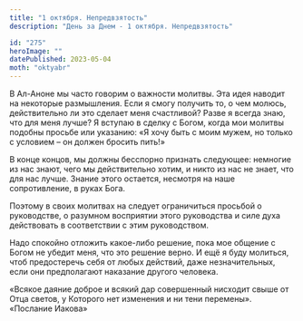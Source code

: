```yaml
---
title: "1 октября. Непредвзятость"
description: "День за Днем - 1 октября. Непредвзятость"

id: "275"
heroImage: ""
datePublished: 2023-05-04
moth: "oktyabr"
---
```


В Ал-Аноне мы часто говорим о важности молитвы. Эта идея наводит на некоторые
размышления. Если я смогу получить то, о чем молюсь, действительно ли это
сделает меня счастливой? Разве я всегда знаю, что для меня лучше? Я вступаю в
сделку с Богом, когда мои молитвы подобны просьбе или указанию: «Я хочу быть с
моим мужем, но только с условием – он должен бросить пить!»

В конце концов, мы должны бесспорно признать следующее: немногие из нас знают,
чего мы действительно хотим, и никто из нас не знает, что для нас лучше.
Знание этого остается, несмотря на наше сопротивление, в руках Бога.

Поэтому в своих молитвах на следует ограничиться просьбой о руководстве, о
разумном восприятии этого руководства и силе духа действовать в соответствии с
этим руководством.

Надо спокойно отложить какое-либо решение, пока мое общение с Богом не убедит
меня, что это решение верно. И ещё я буду молиться, чтоб предостеречь себя от
любых действий, даже незначительных, если они предполагают наказание другого
человека.

«Всякое даяние доброе и всякий дар совершенный нисходит свыше от Отца светов,
у Которого нет изменения и ни тени перемены». «Послание Иакова»
